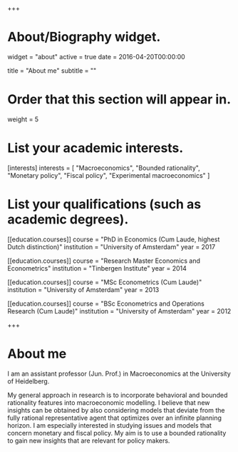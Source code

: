 +++
# About/Biography widget.
widget = "about"
active = true
date = 2016-04-20T00:00:00

title = "About me"
subtitle = ""

# Order that this section will appear in.
weight = 5

# List your academic interests.
[interests]
  interests = [
  "Macroeconomics",
  "Bounded rationality",
  "Monetary policy",
  "Fiscal policy",
  "Experimental macroeconomics"   ]

# List your qualifications (such as academic degrees).
[[education.courses]]
  course = "PhD in Economics (Cum Laude, highest Dutch distinction)"
  institution = "University of Amsterdam"
  year = 2017

[[education.courses]]
  course = "Research Master Economics and Econometrics"
  institution = "Tinbergen Institute"
  year = 2014

[[education.courses]]
  course = "MSc Econometrics (Cum Laude)"
  institution = "University of Amsterdam"
  year = 2013

[[education.courses]]
  course = "BSc Econometrics and Operations Research (Cum Laude)"
  institution = "University of Amsterdam"
  year = 2012
 
+++

# About me

I am an assistant professor (Jun. Prof.) in Macroeconomics at the University of Heidelberg.

My general approach in research  is to incorporate behavioral and bounded rationality features into macroeconomic modelling. I believe that new insights can be obtained by also considering models that deviate from the fully rational representative agent that  optimizes over an infinite planning horizon. I am especially interested in studying issues and models that concern monetary and fiscal policy. My aim is to use a bounded rationality to gain new insights that are relevant for policy makers.